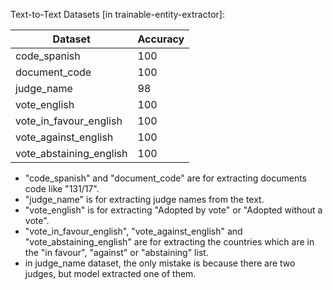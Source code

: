Text-to-Text Datasets [in trainable-entity-extractor]:

| Dataset                 | Accuracy |
|-------------------------|----------|
| code_spanish            | 100      |
| document_code           | 100      |
| judge_name              | 98       |
| vote_english            | 100      |
| vote_in_favour_english  | 100      |
| vote_against_english    | 100      |
| vote_abstaining_english | 100      |


- "code_spanish" and "document_code" are for extracting documents code like "131/17".
- "judge_name" is for extracting judge names from the text.
- "vote_english" is for extracting "Adopted by vote" or "Adopted without a vote".
- "vote_in_favour_english", "vote_against_english" and "vote_abstaining_english" are for extracting the countries which are
in the "in favour", "against" or "abstaining" list.
- in judge_name dataset, the only mistake is because there are two judges, but model extracted one of them.

